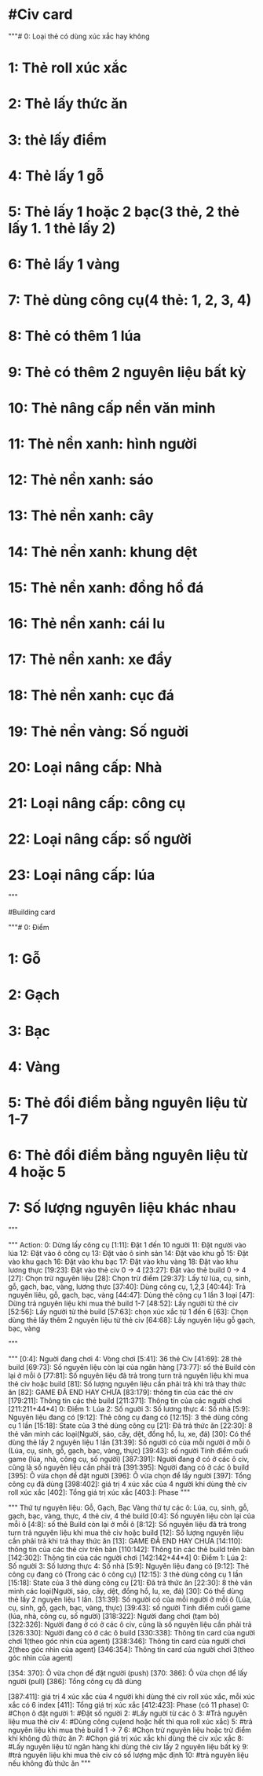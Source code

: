 # #Civ card

"""# 0: Loại thẻ có dùng xúc xắc hay không
# 1: Thẻ roll xúc xắc
# 2: Thẻ lấy thức ăn
# 3: thẻ lấy điểm
# 4: Thẻ lấy 1 gỗ
# 5: Thẻ lấy 1 hoặc 2 bạc(3 thẻ, 2 thẻ lấy 1. 1 thẻ lấy 2)
# 6: Thẻ lấy 1 vàng
# 7: Thẻ dùng công cụ(4 thẻ: 1, 2, 3, 4)
# 8: Thẻ có thêm 1 lúa
# 9: Thẻ có thêm 2 nguyên liệu bất kỳ
# 10: Thẻ nâng cấp nền văn minh

# 11: Thẻ nền xanh: hình người
# 12: Thẻ nền xanh: sáo
# 13: Thẻ nền xanh: cây
# 14: Thẻ nền xanh: khung dệt
# 15: Thẻ nền xanh: đồng hồ đá
# 16: Thẻ nền xanh: cái lu
# 17: Thẻ nền xanh: xe đẩy
# 18: Thẻ nền xanh: cục đá

# 19: Thẻ nền vàng: Số nguời
# 20: Loại nâng cấp: Nhà
# 21: Loại nâng cấp: công cụ
# 22: Loại nâng cấp: số người
# 23: Loại nâng cấp: lúa
"""

#Building card

"""# 0: Điểm
# 1: Gỗ
# 2: Gạch
# 3: Bạc
# 4: Vàng
# 5: Thẻ đổi điểm bằng nguyên liệu từ 1-7
# 6: Thẻ đổi điểm bằng nguyên liệu từ 4 hoặc 5
# 7: Số lượng nguyên liệu khác nhau
"""

"""
    Action:
        0: Dừng lấy công cụ
        [1:11]: Đặt 1 đến 10 người
        11: Đặt người vào lúa
        12: Đặt vào ô công cụ
        13: Đặt vào ô sinh sản
        14: Đặt vào khu gỗ
        15: Đặt vào khu gạch
        16: Đặt vào khu bạc
        17: Đặt vào khu vàng
        18: Đặt vào khu lương thực
        [19:23]: Đặt vào thẻ civ 0 -> 4
        [23:27]: Đặt vào thẻ build 0 -> 4
        [27]: Chọn trừ nguyên liệu
        [28]: Chọn trừ điểm
        [29:37]: Lấy từ lúa, cụ, sinh, gỗ, gạch, bạc, vàng, lương thực
        [37:40]: Dùng công cụ, 1,2,3
        [40:44]: Trả nguyên liêu, gỗ, gạch, bạc, vàng
        [44:47]: Dùng thẻ công cụ 1 lần 3 loại
        [47]: Dừng trả nguyên liệu khi mua thẻ build 1-7
        [48:52]: Lấy người từ thẻ civ
        [52:56]: Lấy người từ thẻ build
        [57:63]: chọn xúc xắc từ 1 đến 6
        [63]: Chọn dùng thẻ lấy thêm 2 nguyên liệu từ thẻ civ
        [64:68]: Lấy nguyên liệu gỗ gạch, bạc, vàng

"""


"""
[0:4]: Nguời đang chơi
4: Vòng chơi
[5:41]: 36 thẻ Civ
[41:69]: 28 thẻ build
[69:73]: Số nguyên liệu còn lại của ngân hàng
[73:77]: số thẻ Build còn lại ở mỗi ô
[77:81]: Số nguyên liệu đã trả trong turn trả nguyên liệu khi mua thẻ civ hoặc build
[81]: Số lượng nguyên liệu cần phải trả khi trả thay thức ăn
[82]: GAME ĐÃ END HAY CHƯA
[83:179]: thông tin của các thẻ civ
[179:211]: Thông tin các thẻ build
[211:371]: Thông tin của các người chơi [211:211+44*4]
    0: Điểm
    1: Lúa
    2: Số người
    3: Số lương thực
    4: Số nhà
    [5:9]: Nguyên liệu đang có
    [9:12]: Thẻ công cụ đang có
    [12:15]: 3 thẻ dùng công cụ 1 lần
    [15:18]: State của 3 thẻ dùng công cụ
    [21]: Đã trả thức ăn
    [22:30]: 8 thẻ văn minh các loại(Người, sáo, cây, dệt, đồng hồ, lu, xe, đá)
    [30]: Có thể dùng thẻ lấy 2 nguyên liệu 1 lần
    [31:39]: Số người có của mỗi người ở mỗi ô (Lúa, cụ, sinh, gỗ, gạch, bạc, vàng, thực)
    [39:43]: số người Tính điểm cuối game (lúa, nhà, công cụ, số người)
[387:391]: Người đang ở có ở các ô civ, cũng là số nguyên liệu cần phải trả
[391:395]: Người đang có ở các ô build
[395]: Ô vừa chọn để đặt người
[396]: Ô vừa chọn để lấy người
[397]: Tổng công cụ đã dùng
[398:402]: giá trị 4 xúc xắc của 4 người khi dùng thẻ civ roll xúc xắc
[402]: Tổng giá trị xúc xắc
[403:]: Phase 
"""


"""
Thứ tự nguyên liệu: Gỗ, Gạch, Bạc Vàng
thứ tự các ô: Lúa, cụ, sinh, gỗ, gạch, bạc, vàng, thực, 4 thẻ civ, 4 thẻ build
[0:4]: Số nguyên liệu còn lại của mỗi ô
[4:8]: số thẻ Build còn lại ở mỗi ô
[8:12]: Số nguyên liệu đã trả trong turn trả nguyên liệu khi mua thẻ civ hoặc build
[12]: Số lượng nguyên liệu cần phải trả khi trả thay thức ăn
[13]: GAME ĐÃ END HAY CHƯA
[14:110]: thông tin của các thẻ civ trên bàn
[110:142]: Thông tin các thẻ build trên bàn
[142:302]: Thông tin của các người chơi [142:142+44*4]
    0: Điểm 
    1: Lúa
    2: Số người
    3: Số lương thực
    4: Số nhà
    [5:9]: Nguyên liệu đang có
    [9:12]: Thẻ công cụ đang có (Trong các ô công cụ)
    [12:15]: 3 thẻ dùng công cụ 1 lần
    [15:18]: State của 3 thẻ dùng công cụ
    [21]: Đã trả thức ăn
    [22:30]: 8 thẻ văn minh các loại(Người, sáo, cây, dệt, đồng hồ, lu, xe, đá)
    [30]: Có thể dùng thẻ lấy 2 nguyên liệu 1 lần.
    [31:39]: Số người có của mỗi người ở mỗi ô (Lúa, cụ, sinh, gỗ, gạch, bạc, vàng, thực)
    [39:43]: số người Tính điểm cuối game (lúa, nhà, công cụ, số người)
[318:322]: Người đang chơi (tạm bỏ)
[322:326]: Người đang ở có ở các ô civ, cũng là số nguyên liệu cần phải trả
[326:330]: Người đang có ở các ô build
[330:338]: Thông tin card của người chơi 1(theo góc nhìn của agent)
[338:346]: Thông tin card của người chơi 2(theo góc nhìn của agent)
[346:354]: Thông tin card của người chơi 3(theo góc nhìn của agent)

[354: 370]: Ô vừa chọn để đặt người (push)
[370: 386]: Ô vừa chọn để lấy người (pull)
[386]: Tổng công cụ đã dùng

[387:411]: giá trị 4 xúc xắc của 4 người khi dùng thẻ civ roll xúc xắc, mỗi xúc xắc có 6 index
[411]: Tổng giá trị xúc xắc
[412:423]: Phase (có 11 phase)
    0: #Chọn ô đặt người
    1: #Đặt số người
    2: #Lấy người từ các ô
    3: #Trả nguyên liệu mua thẻ civ
    4: #Dùng công cụ(end hoặc hết thì qua roll xúc xắc)
    5: #trả nguyên liệu khi mua thẻ build 1 -> 7
    6: #Chọn trừ nguyên liệu hoặc trừ điểm khi không đủ thức ăn
    7: #Chọn giá trị xúc xắc khi dùng thẻ civ xúc xắc
    8: #Lấy nguyên liệu từ ngân hàng khi dùng thẻ civ lấy 2 nguyên liệu bất kỳ
    9: #trả nguyên liệu khi mua thẻ civ có số lượng mặc định
    10: #trả nguyên liệu nếu không đủ thức ăn
"""